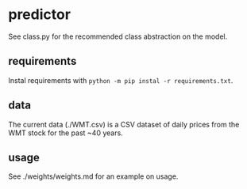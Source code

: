 # predictor
See class.py for the recommended class abstraction on the model.
## requirements
Instal requirements with `python -m pip instal -r requirements.txt`.
## data
The current data (./WMT.csv) is a CSV dataset of daily prices from the WMT stock for the past ~40 years.
## usage
See ./weights/weights.md for an example on usage.